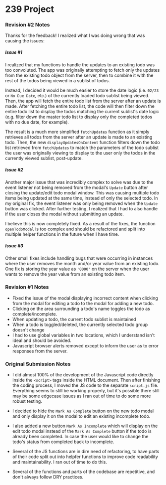 # 239 Project

### Revision #2 Notes

Thanks for the feedback! I realized what I was doing wrong that was causing the issues:

##### Issue #1

I realized that my functions to handle the updates to an existing todo was too convoluted. The app was originally attempting to fetch only the updates from the existing todo object from the server, then to combine it with the rest of the todos being viewed in a sublist of todos.

Instead, I decided it would be much easier to store the date logic (i.e. `02/23` or `No Due Date`, etc.) of the currently loaded todo sublist being viewed. Then, the app will fetch the entire todo list from the server after an update is made. After fetching the entire todo list, the code will then filter down the entire todo list to display the todos matching the current sublist's date logic (e.g. filter down the master todo list to display only the completed todos with no due date, for example).

The result is a much more simplified `fetchUpdates` function as it simply retrieves all todos from the server after an update is made to an existing todo. Then, the new `displayUpdatesOnContent` function filters down the todo list retrieved from `fetchUpdates` to match the parameters of the todo sublist the user was originally viewing to display to the user only the todos in the currently viewed sublist, post-update.

##### Issue #2

Another major issue that was incredibly complex to solve was due to the event listener not being removed from the modal's `Update` button after closing the update/edit todo modal window. This was causing multiple todo items being updated at the same time, instead of only the selected todo. In my original fix, the event listener was only being removed when the `Update` button was clicked. After further testing, I realized that I had to also handle if the user closes the modal without submitting an update. 

I believe this is now completely fixed. As a result of the fixes, the function `openTodoModal` is too complex and should be refactored and split into multiple helper functions in the future when I have time.

##### Issue #3

Other small fixes include handling bugs that were occurring in instances where the user removes the month and/or year value from an existing todo. One fix is storing the year value as `'0000'` on the server when the user wants to remove the year value from an existing todo item.




### Revision #1 Notes

* Fixed the issue of the modal displaying incorrect content when clicking from the modal for editing a todo to the modal for adding a new todo.
* Clicking on the area surrounding a todo's name toggles the todo as complete/incomplete.
* When updating a todo, the current todo sublist is maintained
* When a todo is toggled/deleted, the currently selected todo group doesn't change
* I had to use global variables in two locations, which I understand isn't ideal and should be avoided.
* Javascript browser alerts removed except to inform the user as to error responses from the server.




### Original Submission Notes

* I did almost 100% of the development of the Javascript code directly inside the `<script>` tags inside the HTML document. Then after finishing the coding process, I moved the JS code to the separate `script.js` file. Everything seems to still be working properly, but it's possible there still may be some edgecase issues as I ran out of time to do some more robust testing.

* I decided to hide the `Mark As Complete` button on the new todo modal and only display it on the modal to edit an existing incomplete todo.

* I also added a new button `Mark As Incomplete` which will display on the edit todo modal instead of the `Mark As Complete` button if the todo is already been completed. In case the user would like to change the todo's status from completed back to incomplete.

* Several of the JS functions are in dire need of refactoring, to have parts of their code split out into helpfer functions to improve code readability and maintainability. I ran out of time to do this.

* Several of the functions and parts of the codebase are repetitive, and don't always follow DRY practices. 
